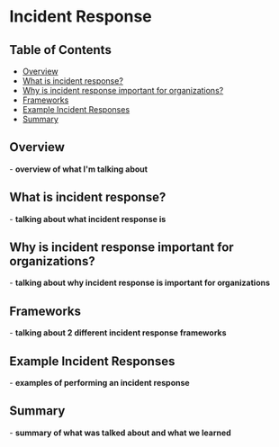 <h1>Incident Response</h1>

## Table of Contents
- [Overview](#overview)
- [What is incident response?](#what-is-incident-response)
- [Why is incident response important for organizations?](#why-is-incident-response-important-for-organizations)
- [Frameworks](#frameworks)
- [Example Incident Responses](#example-incident-responses)
- [Summary](#summary)

<h2>Overview</h2>
- <b>overview of what I'm talking about</b>

<h2>What is incident response?</h2>
- <b>talking about what incident response is</b>

<h2>Why is incident response important for organizations?</h2>
- <b>talking about why incident response is important for organizations</b>

<h2>Frameworks</h2>
- <b>talking about 2 different incident response frameworks</b>

<h2>Example Incident Responses</h2>
- <b>examples of performing an incident response</b>

<h2>Summary</h2>
- <b>summary of what was talked about and what we learned</b>


<!--
 ```diff
- text in red
+ text in green
! text in orange
# text in gray
@@ text in purple (and bold)@@
```
--!>
